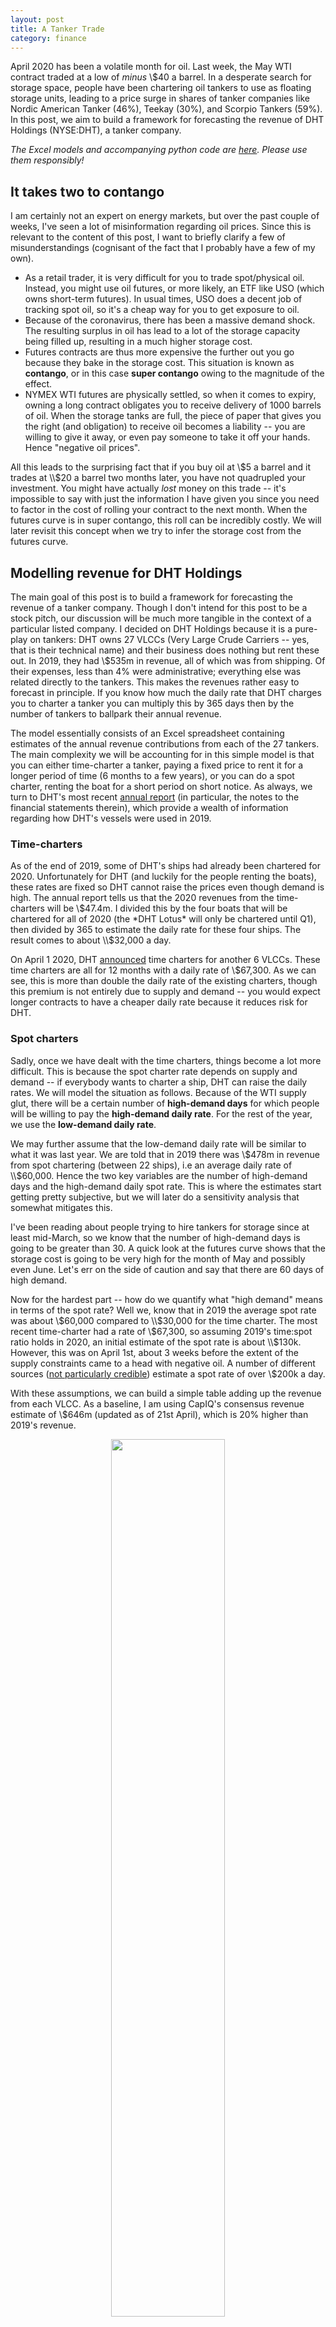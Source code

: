 ```yaml
---
layout: post
title: A Tanker Trade
category: finance
---
```


April 2020 has been a volatile month for oil. Last week, the May WTI contract traded at a low of *minus* \\$40 a barrel. In a desperate search for storage space, people have been chartering oil tankers to use as floating storage units, leading to a price surge in shares of tanker companies like Nordic American Tanker (46%), Teekay (30%), and Scorpio Tankers (59%). In this post, we aim to build a framework for forecasting the revenue of DHT Holdings (NYSE:DHT), a tanker company.
<!--more-->

*The Excel models and accompanying python code are [here](https://github.com/robertmartin8/pValuation/tree/master/OilTankers). Please use them responsibly!*

## It takes two to contango 

I am certainly not an expert on energy markets, but over the past couple of weeks, I've seen a lot of misinformation regarding oil prices. Since this is relevant to the content of this post, I want to briefly clarify a few of misunderstandings (cognisant of the fact that I probably have a few of my own).

- As a retail trader, it is very difficult for you to trade spot/physical oil. Instead, you might use oil futures, or more likely, an ETF like USO (which owns short-term futures). In usual times, USO does a decent job of tracking spot oil, so it's a cheap way for you to get exposure to oil.
- Because of the coronavirus, there has been a massive demand shock. The resulting surplus in oil has lead to a lot of the storage capacity being filled up, resulting in a much higher storage cost. 
- Futures contracts are thus more expensive the further out you go because they bake in the storage cost. This situation is known as **contango**, or in this case **super contango** owing to the magnitude of the effect.
- NYMEX WTI futures are physically settled, so when it comes to expiry, owning a long contract obligates you to receive delivery of 1000 barrels of oil. When the storage tanks are full, the piece of paper that gives you the right (and obligation) to receive oil becomes a liability -- you are willing to give it away, or even pay someone to take it off your hands. Hence "negative oil prices".
  
All this leads to the surprising fact that if you buy oil at \\$5 a barrel and it trades at \\$20 a barrel two months later, you have not quadrupled your investment. You might have actually *lost* money on this trade -- it's impossible to say with just the information I have given you since you need to factor in the cost of rolling your contract to the next month. When the futures curve is in super contango, this roll can be incredibly costly. We will later revisit this concept when we try to infer the storage cost from the futures curve.

## Modelling revenue for DHT Holdings

The main goal of this post is to build a framework for forecasting the revenue of a tanker company. Though I don't intend for this post to be a stock pitch, our discussion will be much more tangible in the context of a particular listed company. I decided on DHT Holdings because it is a pure-play on tankers: DHT owns 27 VLCCs (Very Large Crude Carriers -- yes, that is their technical name) and their business does nothing but rent these out. In 2019, they had \\$535m in revenue, all of which was from shipping. Of their expenses, less than 4% were administrative; everything else was related directly to the tankers. This makes the revenues rather easy to forecast in principle. If you know how much the daily rate that DHT charges you to charter a tanker you can multiply this by 365 days then by the number of tankers to ballpark their annual revenue.

The model essentially consists of an Excel spreadsheet containing estimates of the annual revenue contributions from each of the 27 tankers. The main complexity we will be accounting for in this simple model is that you can either time-charter a tanker, paying a fixed price to rent it for a longer period of time (6 months to a few years), or you can do a spot charter, renting the boat for a short period on short notice. As always, we turn to DHT's most recent [annual report](https://www.sec.gov/Archives/edgar/data/1331284/000114036120006806/form20f.htm) (in particular, the notes to the financial statements therein), which provide a wealth of information regarding how DHT's vessels were used in 2019.

### Time-charters

As of the end of 2019, some of DHT's ships had already been chartered for 2020. Unfortunately for DHT (and luckily for the people renting the boats), these rates are fixed so DHT cannot raise the prices even though demand is high. The annual report tells us that the 2020 revenues from the time-charters will be \\$47.4m. I divided this by the four boats that will be chartered for all of 2020 (the *DHT Lotus* will only be chartered until Q1), then divided by 365 to estimate the daily rate for these four ships. The result comes to about \\$32,000 a day.

On April 1 2020, DHT [announced](https://www.dhtankers.com/dht-holdings-inc-announces-time-charters-for-six-of-its-vlccs/) time charters for another 6 VLCCs. These time charters are all for 12 months with a daily rate of \\$67,300. As we can see, this is more than double the daily rate of the existing charters, though this premium is not entirely due to supply and demand -- you would expect longer contracts to have a cheaper daily rate because it reduces risk for DHT. 

### Spot charters

Sadly, once we have dealt with the time charters, things become a lot more difficult. This is because the spot charter rate depends on supply and demand -- if everybody wants to charter a ship, DHT can raise the daily rates. We will model the situation as follows. Because of the WTI supply glut, there will be a certain number of **high-demand days** for which people will be willing to pay the **high-demand daily rate**. For the rest of the year, we use the **low-demand daily rate**. 

We may further assume that the low-demand daily rate will be similar to what it was last year. We are told that in 2019 there was \\$478m in revenue from spot chartering (between 22 ships), i.e an average daily rate of \\$60,000. Hence the two key variables are the number of high-demand days and the high-demand daily spot rate. This is where the estimates start getting pretty subjective, but we will later do a sensitivity analysis that somewhat mitigates this.

I've been reading about people trying to hire tankers for storage since at least mid-March, so we know that the number of high-demand days is going to be greater than 30. A quick look at the futures curve shows that the storage cost is going to be very high for the month of May and possibly even June. Let's err on the side of caution and say that there are 60 days of high demand.

Now for the hardest part -- how do we quantify what "high demand" means in terms of the spot rate? Well we, know that in 2019 the average spot rate was about \\$60,000 compared to \\$30,000 for the time charter. The most recent time-charter had a rate of \\$67,300, so assuming 2019's time:spot ratio holds in 2020, an initial estimate of the spot rate is about \\$130k. However, this was on April 1st, about 3 weeks before the extent of the supply constraints came to a head with negative oil. A number of different sources ([not particularly credible](https://seekingalpha.com/news/3557384-vlcc-charter-rates-skyrocket-past-200k-per-day)) estimate a spot rate of over \\$200k a day.

With these assumptions, we can build a simple table adding up the revenue from each VLCC. As a baseline, I am using CapIQ's consensus revenue estimate of \\$646m (updated as of 21st April), which is 20% higher than 2019's revenue.

<center>
<img src="{{ site.imageurl }}oil_tankers/dht_rev_surprise.png" style="width:60%;"/>
</center>

It's nice to see that our forecasted revenue is in the same ballpark as the CapIQ consensus estimate (if it were 10x higher or lower, it'd be more likely that we were doing something wrong). 

## The futures curve and the market-implied cost of carry

In the initial analysis, we gave a very haphazard estimate of the high-demand spot charter rate. Let's see if we can do a little bit better by examining the futures curve for oil:

<center>
<img src="{{ site.imageurl }}oil_tankers/futures_curve.png" style="width:80%;"/>
</center>

The curve is said to be "in contango" because it is sloping upwards -- this is associated with the **cost of carry** (the cost of storing the underlying), because you'd be willing to pay a little more (or in these times, a *lot* more) to avoid having to hold the physical oil. 

Now for some maths. Let's say the cost of carry is $s$ per year (expressed as a percentage). So if $s=0.10$ and the oil costs \\$20 a barrel, the storage cost is \$2 a year. Hence by a simple no-arbitrage argument, the price *F* of a futures contract expiring 1 year from now relative to the spot price $S_0$ is:

$$F = S_0 (1+s)$$

This is called a no-arbitrage argument because if it *weren't* true, you could make a risk-free arbitrage profit. Note that I am ignoring the interest rate because it is so low (money printer go brrrr). With the above formula, we see that the implied storage cost (in dollars) between any two months is the price difference of their futures contracts. For example, as of 24/4/20, the June contract is trading at \\$16.48 and the July contract is trading at \\$21.80. Hence, a reasonable estimate for the storage cost in June is $\\$21.80 - \\$16.48 = \\$5.32$. I was also interested in calculating the annualised cost, so derived the formula below, but it's not relevant to our discussion.

$$\begin{align*} 
F_1 &= S_0 e^{sT_1} \\
F_2 &= S_0 e^{sT_2} \\
\implies \frac{F_2}{F_1} &= e^{s(T_2 - T_1)} \\
\end{align*}$$

$$\implies s = \frac{1}{T_2- T_1} \ln \left(\frac{F_2}{F_1} \right)$$

Below is a plot that shows the implied cost of carry for different months, overlayed on the futures curve.

<center>
<img src="{{ site.imageurl }}oil_tankers/futures_cost_of_carry.png" style="width:100%;"/>
</center>

Using the June cost of \\$5.32 a barrel, we can put an upper bound on the high-demand spot charter rate. It can be calculated, using the density of oil and the deadweight tonnage, that a VLCC can carry about 2 million barrels of oil. Thus, a cost of carry of \\$5.32 per barrel for a month is equivalent to a daily rate of $\\$5.32 \times 2 \times 10^6 ~/~ 30 = \\$355,000$. This is only an upper bound because in reality there will be a nontrivial cost of freight, so it is not fair to allocate all of the \\$5.32 to the cost of the VLCC. In any case, it is nice to see that our initial estimate of \\$200k a day lies between our supposed lower and higher bounds. In fact, \\$200k seems like quite a conservative estimate for the high-demand rate, because it is the June storage cost. If we calculate the *May* storage cost based on the settlement price of -\\$40, we get the ludicrous spot charter rate of \\$3.8m *a day*. I'm not saying that this is anywhere close to the true May storage cost, but it's just to illustrate that \\$200k is very much on the low end. 

The astute reader will note that we could just use each month's market-implied spot charter rates directly, rather than our unsophisticated "high-demand low-demand" model. However, I think that the current procedure of reverting to the 2019 cost for the low-demand spot rate is more robust and has significantly less model risk, so we'll stick with that.

## Sensitivity analysis

Before we conclude, let's conduct a sensitivity analysis. This is a critically important part of any model because it emphasises the intrinsic uncertainty of trying to forecast the future. Concretely, we make Excel recompute the quantity of interest (in this case, FY20 revenue) under a range of different values of our two key inputs: the high-demand spot rate and the number of high-demand days. 

Because one of the objectives of this exercise is to understand the downside, I have centred the high-demand rates around the initial lower estimate of \\$200k. For the high-demand days, we use a range of values from 45 days to 75 days, centred around 60.

<center>
<img src="{{ site.imageurl }}oil_tankers/sensitivity.png" style="width:100%;"/>
</center>

I've applied special formatting (dark red with white text) to represent the revenue forecasts that are below the CapIQ estimate. You'll notice that these are in the top-left as expected, corresponding to a lower spot rate and a shorter period of high demand. However, under a broad range of other assumptions, the model is forecasting positive earnings surprises relative to the CapIQ estimate. 

## Encore

*This section was added a few days after the original post, building on the feedback I received from Reddit*.

I posted my initial analysis on Reddit and it generated some nice discussion. Someone pointed out that you can actually find spot charter rates online; in particular, there is a Twitter user that posts nothing but charter details:

<center>
<img src="{{ site.imageurl }}oil_tankers/tankers_twitter.png" style="width:80%;"/>
</center>

This is very useful because it removes a lot of the subjectivity in our estimation of spot charter rates. To that end, I wrote a python script that does the following:

1. Downloads and parses the tweets using `tweepy`
2. Extract the ship name, daily charter rate, the number of days chartered, and start date
3. Combine this with the charter data from their annual report and press releases (which I had to input manually)
4. Build a pandas dataframe with 365 columns (one for each day) and 27 columns (one for each ship)
5. Fill in the data for the days we know
6. Output to excel

A section of the spreadsheet is shown below:

<center>
<img src="{{ site.imageurl }}oil_tankers/v2_spreadsheet.png" style="width:100%;"/>
</center>

All of the zeros correspond to days for which we don't have any explicit information. We can then fill these in with whatever estimation model we see fit. Rather than using the two-stage model from before, I'm going to do something much simpler and replace the zeros with the mean charter rate of non-missing entries:

<center>
<img src="{{ site.imageurl }}oil_tankers/v2_revenue_forecast.png" style="width:80%;"/>
</center>

This results in a forecasted 2020 revenue of \\$652m, very close to CapIQ's estimate. I think the true revenue will lie somewhere between this value and the more optimistic forecast from the first model.

## Conclusion

In this post, we have built a very simple model for DHT Holdings' 2020 revenue by combining their fixed time charter rates with our estimates of the spot charter rate, in light of the recent supply glut. Under fairly conservative estimates, I initially forecasted a 10% revenue beat on the upside. However, with more refined data based on actual spot charter rates this year, the CapIQ consensus estimate seems fair.

There are many variables that I have conveniently chosen to ignore. For example:

- Freight, which we mentioned but didn't quantify, may be quite expensive. Rail freight costs about \\$5 a barrel, which would constitute the lion's share of the \\$5.23 June cost of carry.
- It takes a couple of weeks to get a VLCC from the Suez to the Texan coast. There may be complications with space at the ports (which may not have enough space to park a huge number of VLCCs).
- There may be secular headwinds, such as the new 2020 International Maritime Organisation regulations regarding fuel sulphur content, which may lower the low-demand spot rate.
- We have deliberately tried to minimise the number of explicit assumptions regarding the direction of the oil market, because it is not an area that I have any edge in.

However, I think that the Excel model nevertheless provides a reasonable starting point for people to input their own estimates, perhaps factoring in the nuances. Besides, the sensitivity analysis is a nice tool to show you how varying your inputs affects the model output, and in this particular case, shows a reasonable margin of safety. I want to emphasise that this post is not a stock pitch; at best, it is a *component* of a stock pitch. Ultimately, I suggest you put in the time to come up with your own estimates of the different inputs, and in so doing, tell your own story about the company.